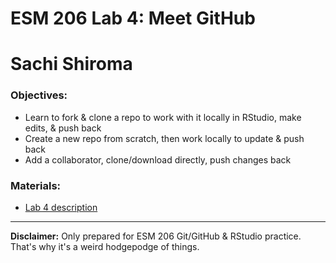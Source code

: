 # ESM 206 Lab 4: Meet GitHub

# Sachi Shiroma

### Objectives:

- Learn to fork & clone a repo to work with it locally in RStudio, make edits, & push back
- Create a new repo from scratch, then work locally to update & push back
- Add a collaborator, clone/download directly, push changes back

### Materials: 

- [Lab 4 description](https://drive.google.com/open?id=1KX6_bKA8BOO0NdsUviVi0HCT-q9iTCtTYsS1dGNQJfU)

----------
**Disclaimer:** Only prepared for ESM 206 Git/GitHub & RStudio practice. That's why it's a weird hodgepodge of things. 


